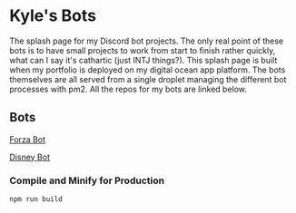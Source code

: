 # Kyle's Bots

The splash page for my Discord bot projects. The only real point of these bots is to have small projects to work from start to finish rather quickly, what can I say it's cathartic (just INTJ things?). This splash page is built when my portfolio is deployed on my digital ocean app platform. The bots themselves are all served from a single droplet managing the different bot processes with pm2. All the repos for my bots are linked below.

## Bots

[Forza Bot](https://github.com/kyleboehlen/forza-bot)

[Disney Bot](https://github.com/kyleboehlen/disney-bot)

### Compile and Minify for Production

```sh
npm run build
```
